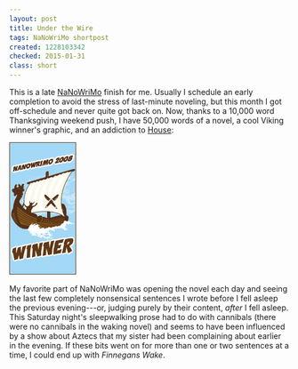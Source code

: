 ```yaml
---
layout: post
title: Under the Wire
tags: NaNoWriMo shortpost
created: 1228103342
checked: 2015-01-31
class: short
---
```

This is a late [NaNoWriMo](http://nanowrimo.org/participants/mcd) finish for me.  Usually I schedule an early completion to avoid the stress of last-minute noveling, but this month I got off-schedule and never quite got back on.  Now, thanks to a 10,000 word Thanksgiving weekend push, I have 50,000 words of a novel, a cool Viking winner's graphic, and an addiction to [House](http://www.fox.com/house/):<!--break-->

![NaNo 2008 Winner](/files/pictures/nano_08_winner_viking_120x238.jpg)

My favorite part of NaNoWriMo was opening the novel each day and seeing the last few completely nonsensical sentences I wrote before I fell asleep the previous evening---or, judging purely by their content, *after* I fell asleep.  This Saturday night's sleepwalking prose had to do with cannibals (there were no cannibals in the waking novel) and seems to have been influenced by a show about Aztecs that my sister had been complaining about earlier in the evening.  If these bits went on for more than one or two sentences at a time, I could end up with *Finnegans Wake*.
